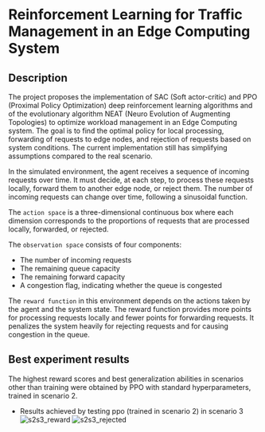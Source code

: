 # Reinforcement Learning for Traffic Management in an Edge Computing System 

## Description
The project proposes the implementation of  SAC (Soft actor-critic) and PPO (Proximal Policy Optimization) deep reinforcement learning algorithms and of the evolutionary algorithm NEAT (Neuro Evolution of Augmenting Topologies) to optimize workload management in an Edge Computing system. The goal is to find the optimal policy for local processing, forwarding of requests to edge nodes, and rejection of requests based on system conditions.
The current implementation still has simplifying assumptions compared to the real scenario.

In the simulated environment, the agent receives a sequence of incoming requests over time. It must decide, at each step, to process these requests locally, forward them to another edge node, or reject them. The number of incoming requests can change over time, following a sinusoidal function.

The `action space` is a three-dimensional continuous box where each dimension corresponds to the proportions of requests that are processed locally, forwarded, or rejected.

The `observation space` consists of four components:
- The number of incoming requests
- The remaining queue capacity
- The remaining forward capacity
- A congestion flag, indicating whether the queue is congested

The `reward function` in this environment depends on the actions taken by the agent and the system state. The reward function provides more points for processing requests locally and fewer points for forwarding requests. It penalizes the system heavily for rejecting requests and for causing congestion in the queue.

## Best experiment results
The highest reward scores and best generalization abilities in scenarios other than training were obtained by PPO with standard hyperparameters, trained in scenario 2.

- Results achieved by testing ppo (trained in scenario 2) in scenario 3
![s2s3_reward](https://github.com/GiacomoPracucci/RL-edge-computing/assets/94844087/e8c54160-2083-4040-9aef-1ce708b8822c)
![s2s3_rejected](https://github.com/GiacomoPracucci/RL-edge-computing/assets/94844087/2d19ae0f-1dd8-4515-92c5-a4ad58a1cfc4)


